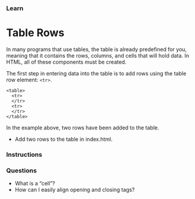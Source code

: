 ### Learn
# Table Rows
In many programs that use tables, the table is already predefined for you, meaning that it contains the rows, columns, and cells that will hold data. In HTML, all of these components must be created.

The first step in entering data into the table is to add rows using the table row element: `<tr>`.

```
<table>
  <tr>
  </tr>
  <tr>
  </tr>
</table>

```

In the example above, two rows have been added to the table.
* Add two rows to the table in index.html.



### Instructions


### Questions
* What is a “cell”?
* How can I easily align opening and closing tags?